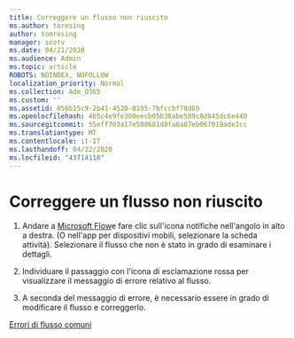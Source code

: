 ```yaml
---
title: Correggere un flusso non riuscito
ms.author: toresing
author: tomresing
manager: scotv
ms.date: 04/21/2020
ms.audience: Admin
ms.topic: article
ROBOTS: NOINDEX, NOFOLLOW
localization_priority: Normal
ms.collection: Adm_O365
ms.custom: ''
ms.assetid: 856b15c9-2b41-4528-8195-7bfccbf78d69
ms.openlocfilehash: 465c4e9fe300eecb05b38abe589c8d845dc6e440
ms.sourcegitcommit: 55eff703a17e500681d8fa6a87eb067019ade3cc
ms.translationtype: MT
ms.contentlocale: it-IT
ms.lasthandoff: 04/22/2020
ms.locfileid: "43714118"
---
```

# <a name="fix-a-flow-that-failed"></a>Correggere un flusso non riuscito

1. Andare a [Microsoft Flow](https://flow.microsoft.com/)e fare clic sull'icona notifiche nell'angolo in alto a destra. (O nell'app per dispositivi mobili, selezionare la scheda attività). Selezionare il flusso che non è stato in grado di esaminare i dettagli.
    
2. Individuare il passaggio con l'icona di esclamazione rossa per visualizzare il messaggio di errore relativo al flusso.
    
3. A seconda del messaggio di errore, è necessario essere in grado di modificare il flusso e correggerlo. 
    
[Errori di flusso comuni](https://go.microsoft.com/fwlink/?linkid=872110)
  

